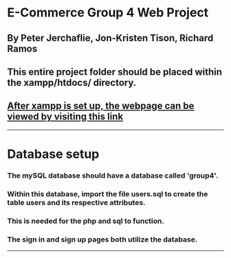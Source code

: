 # E-Commerce Group 4 Web Project
## By Peter Jerchaflie, Jon-Kristen Tison, Richard Ramos
## This entire project folder should be placed within the xampp/htdocs/ directory.
## [After xampp is set up, the webpage can be viewed by visiting this link](http://localhost/e-commerce-group-4/)
----
# Database setup
### The mySQL database should have a database called 'group4'.
### Within this database, import the file users.sql to create the table users and its respective attributes.
### This is needed for the php and sql to function.
### The sign in and sign up pages both utilize the database.
----